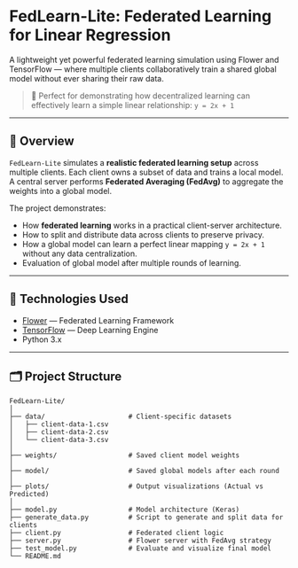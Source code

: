 # FedLearn-Lite: Federated Learning for Linear Regression

A lightweight yet powerful federated learning simulation using Flower and TensorFlow — where multiple clients collaboratively train a shared global model without ever sharing their raw data.

> 📌 Perfect for demonstrating how decentralized learning can effectively learn a simple linear relationship: `y = 2x + 1`

---

## 🚀 Overview

`FedLearn-Lite` simulates a **realistic federated learning setup** across multiple clients. Each client owns a subset of data and trains a local model. A central server performs **Federated Averaging (FedAvg)** to aggregate the weights into a global model.

The project demonstrates:

- How **federated learning** works in a practical client-server architecture.
- How to split and distribute data across clients to preserve privacy.
- How a global model can learn a perfect linear mapping `y = 2x + 1` without any data centralization.
- Evaluation of global model after multiple rounds of learning.

---

## 🧠 Technologies Used

- [Flower](https://flower.dev) — Federated Learning Framework
- [TensorFlow](https://tensorflow.org) — Deep Learning Engine
- Python 3.x

---

## 🗂️ Project Structure

```text
FedLearn-Lite/
│
├── data/                     # Client-specific datasets
│   ├── client-data-1.csv
│   ├── client-data-2.csv
│   └── client-data-3.csv
│
├── weights/                  # Saved client model weights
│
├── model/                    # Saved global models after each round
│
├── plots/                    # Output visualizations (Actual vs Predicted)
│
├── model.py                  # Model architecture (Keras)
├── generate_data.py          # Script to generate and split data for clients
├── client.py                 # Federated client logic
├── server.py                 # Flower server with FedAvg strategy
├── test_model.py             # Evaluate and visualize final model
└── README.md
